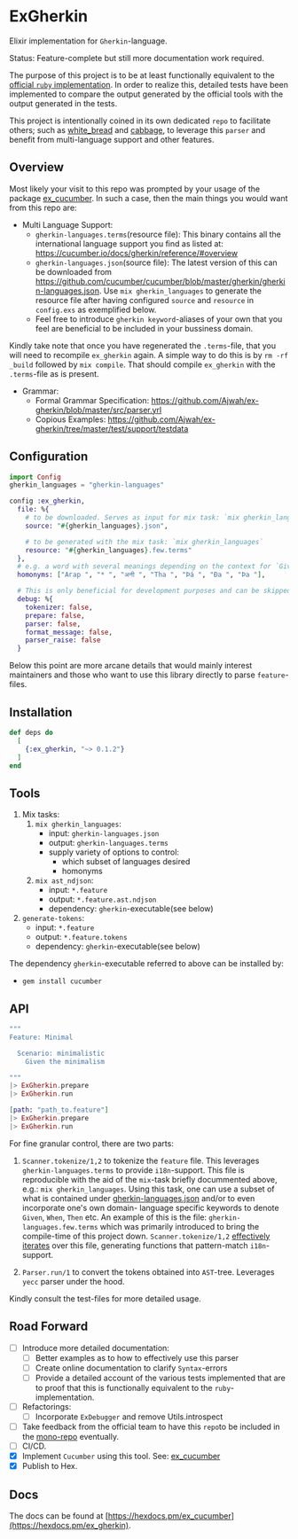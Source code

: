 # ExGherkin

Elixir implementation for `Gherkin`-language.

Status: Feature-complete but still more documentation work required.

The purpose of this project is to be at least functionally equivalent to
the [official `ruby` implementation](https://github.com/cucumber/cucumber/tree/master/gherkin/ruby).
In order to realize this, detailed tests have been implemented to compare
the output generated by the official tools with the output generated in
the tests.

This project is intentionally coined in its own dedicated `repo` to facilitate others; such as [white_bread](https://github.com/meadsteve/white-bread) and [cabbage](https://github.com/cabbage-ex/cabbage), to leverage this `parser` and
benefit from multi-language support and other features.

## Overview

Most likely your visit to this repo was prompted by your usage of the package [ex_cucumber](https://github.com/Ajwah/ex_cucumber).
In such a case, then the main things you would want from this repo are:

* Multi Language Support:
  * `gherkin-languages.terms`(resource file): This binary contains all the
  international language support you find as listed at: https://cucumber.io/docs/gherkin/reference/#overview
  * `gherkin-languages.json`(source file): The latest version of this can be
  downloaded from https://github.com/cucumber/cucumber/blob/master/gherkin/gherkin-languages.json. Use
  `mix gherkin_languages` to generate the resource file after having configured `source` and `resource`
  in `config.exs` as exemplified below.
  * Feel free to introduce `gherkin keyword`-aliases of your own that you feel are beneficial to be included in your
  bussiness domain.

Kindly take note that once you have regenerated the `.terms`-file, that you will need to recompile `ex_gherkin` again.
A simple way to do this is by `rm -rf _build` followed by `mix compile`. That should compile `ex_gherkin` with
the `.terms`-file as is present.

* Grammar:
  * Formal Grammar Specification: https://github.com/Ajwah/ex-gherkin/blob/master/src/parser.yrl
  * Copious Examples: https://github.com/Ajwah/ex-gherkin/tree/master/test/support/testdata

## Configuration

```elixir
import Config
gherkin_languages = "gherkin-languages"

config :ex_gherkin,
  file: %{
    # to be downloaded. Serves as input for mix task: `mix gherkin_languages`
    source: "#{gherkin_languages}.json",

    # to be generated with the mix task: `mix gherkin_languages`
    resource: "#{gherkin_languages}.few.terms"
  },
  # e.g. a word with several meanings depending on the context for `Given`, `When`, `Then`, `And`, `But`
  homonyms: ["Агар ", "* ", "अनी ", "Tha ", "Þá ", "Ða ", "Þa "],

  # This is only beneficial for development purposes and can be skipped
  debug: %{
    tokenizer: false,
    prepare: false,
    parser: false,
    format_message: false,
    parser_raise: false
  }
```

Below this point are more arcane details that would mainly interest maintainers and those who want to use this library
directly to parse `feature`-files.

## Installation

```elixir
def deps do
  [
    {:ex_gherkin, "~> 0.1.2"}
  ]
end
```

## Tools

1. Mix tasks:
    1. `mix gherkin_languages`:
       * input: `gherkin-languages.json`
       * output: `gherkin-languages.terms`
       * supply variety of options to control:
         * which subset of languages desired
         * homonyms
    2. `mix ast_ndjson`:
       * input: `*.feature`
       * output: `*.feature.ast.ndjson`
       * dependency: `gherkin`-executable(see below)
2. `generate-tokens`:
   * input: `*.feature`
   * output: `*.feature.tokens`
   * dependency: `gherkin`-executable(see below)

The dependency `gherkin`-executable referred to above can be installed by:

* `gem install cucumber`

## API

```elixir
"""
Feature: Minimal

  Scenario: minimalistic
    Given the minimalism

"""
|> ExGherkin.prepare
|> ExGherkin.run
```

```elixir
[path: "path_to.feature"]
|> ExGherkin.prepare
|> ExGherkin.run
```

For fine granular control, there are two parts:

1. `Scanner.tokenize/1,2` to tokenize the `feature` file. This leverages
`gherkin-languages.terms` to provide `i18n`-support. This file is
reproducible with the aid of the `mix`-task briefly docummented above,
e.g.: `mix gherkin_languages`. Using this task, one can use a subset
of what is contained under [gherkin-languages.json](https://github.com/cucumber/cucumber/blob/master/gherkin/gherkin-languages.json) and/or to even incorporate one's own domain-
language specific keywords to denote `Given`, `When`, `Then` etc. An
example of this is the file: `gherkin-languages.few.terms` which was
primarily introduced to bring the compile-time of this project down.
`Scanner.tokenize/1,2` [effectively iterates](https://github.com/Ajwah/ex-gherkin/blob/aa32dad70911cf5a7ead186a944dedafc10e2dd1/lib/scanner/scanner.ex#L59-L62) over this file,
generating functions that pattern-match `i18n`-support.

2. `Parser.run/1` to convert the tokens obtained into `AST`-tree.
Leverages `yecc` parser under the hood.

Kindly consult the test-files for more detailed usage.

## Road Forward

* [ ] Introduce more detailed documentation:
  * [ ] Better examples as to how to effectively use this parser
  * [ ] Create online documentation to clarify `Syntax`-errors
  * [ ] Provide a detailed account of the various tests implemented
  that are to proof that this is functionally equivalent to the `ruby`-
  implementation.
* [ ] Refactorings:
  * [ ] Incorporate `ExDebugger` and remove Utils.introspect
* [ ] Take feedback from the official team to have this `repo`to be
included in the [mono-repo](https://github.com/cucumber/cucumber)
eventually.
* [ ] CI/CD.
* [X] Implement `Cucumber` using this tool. See: [ex_cucumber](https://github.com/Ajwah/ex_cucumber)
* [X] Publish to Hex.

## Docs

The docs can be found at [https://hexdocs.pm/ex_cucumber](https://hexdocs.pm/ex_gherkin).
